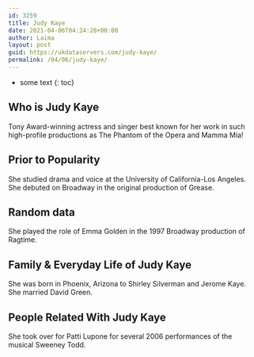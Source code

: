 ```yaml
---
id: 3259
title: Judy Kaye
date: 2021-04-06T04:24:28+00:00
author: Laima
layout: post
guid: https://ukdataservers.com/judy-kaye/
permalink: /04/06/judy-kaye/
---
```


* some text
{: toc}


## Who is Judy Kaye
                  
                  
                  
Tony Award-winning actress and singer best known for her work in such high-profile productions as The Phantom of the Opera and Mamma Mia!
                  
              
            
              
            
                
                
                
## Prior to Popularity
                  
                  
                  
She studied drama and voice at the University of California-Los Angeles. She debuted on Broadway in the original production of Grease.
                  
              
            
              
            
                
                
                
## Random data
                  
                  
                  
She played the role of Emma Golden in the 1997 Broadway production of Ragtime.
                  
              
            
              
            
                
                
                
## Family & Everyday Life of Judy Kaye
                  
                  
                  
She was born in Phoenix, Arizona to Shirley Silverman and Jerome Kaye. She married David Green.
                  
              
            
              
            
                
                
                
## People Related With Judy Kaye
                  
                  
                  
She took over for Patti Lupone for several 2006 performances of the musical Sweeney Todd.
                  
              
            
              
            
                
              
            
              
              
            
            
              
            
          
          
          